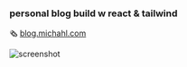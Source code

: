 ### personal blog build w react & tailwind

🗞️ [blog.michahl.com](https://blog.michahl.com) 

![screenshot](https://blog.michahl.com/assets/image.png)
